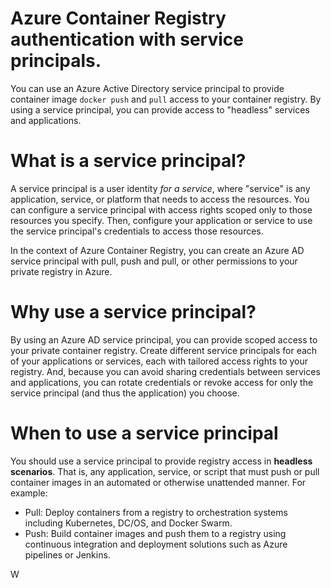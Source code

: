# Azure Container Registry authentication with service principals.

You can use an Azure Active Directory service principal to provide container image `docker push` and `pull` access to your container registry. By using a service principal, you can provide access to "headless" services and applications.

# What is a service principal?

A service principal is a user identity *for a service*, where "service" is any application, service, or platform that needs to access the resources. You can configure a service principal with access rights scoped only to those resources you specify. Then, configure your application or service to use the service principal's credentials to access those resources.

In the context of Azure Container Registry, you can create an Azure AD service principal with pull, push and pull, or other permissions to your private registry in Azure.

# Why use a service principal?

By using an Azure AD service principal, you can provide scoped access to your private container registry. Create different service principals for each of your applications or services, each with tailored access rights to your registry. And, because you can avoid sharing credentials between services and applications, you can rotate credentials or revoke access for only the service principal (and thus the application) you choose.

# When to use a service principal

You should use a service principal to provide registry access in **headless scenarios**. That is, any application, service, or script that must push or pull container images in an automated or otherwise unattended manner. For example:

  * Pull: Deploy containers from a registry to orchestration systems including Kubernetes, DC/OS, and Docker Swarm.
  * Push: Build container images and push them to a registry using continuous integration and deployment solutions such as Azure pipelines or Jenkins.
  
  W
